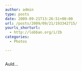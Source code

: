 ```yaml
---
author: admin
type: posts
date: 2009-09-21T13:26:51+00:00
url: /posts/2009/09/21/193342715/
yourls_shorturl:
  - http://lobban.org/i/2b
categories:
  - Photos

---
```

<div class="figure">
  <img src="https://andy.lobban.org/photo/1280/193342715/1/tumblr_kqbpcrIG531qzrl7b" alt="" />
</div>

Auld&#8230;